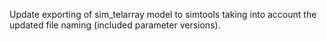 Update exporting of sim_telarray model to simtools taking into account the updated file naming (included parameter versions).
